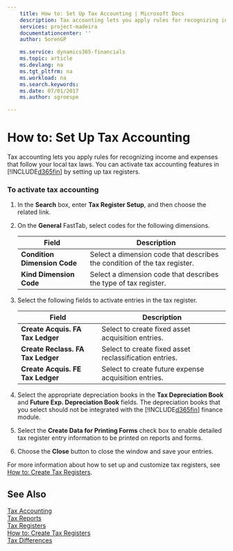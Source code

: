 ```yaml
---
    title: How to: Set Up Tax Accounting | Microsoft Docs
    description: Tax accounting lets you apply rules for recognizing income and expenses that follow your local tax laws. You can activate tax accounting features in [!INCLUDE[d365fin](../../includes/d365fin_md.md)] by setting up tax registers.
    services: project-madeira
    documentationcenter: ''
    author: SorenGP

    ms.service: dynamics365-financials
    ms.topic: article
    ms.devlang: na
    ms.tgt_pltfrm: na
    ms.workload: na
    ms.search.keywords:
    ms.date: 07/01/2017
    ms.author: sgroespe

---
```

# How to: Set Up Tax Accounting
Tax accounting lets you apply rules for recognizing income and expenses that follow your local tax laws. You can activate tax accounting features in [!INCLUDE[d365fin](../../includes/d365fin_md.md)] by setting up tax registers.  
  
### To activate tax accounting  
  
1.  In the **Search** box, enter **Tax Register Setup**, and then choose the related link.  
  
2.  On the **General** FastTab, select codes for the following dimensions.  
  
    |Field|Description|  
    |---------------------------------|---------------------------------------|  
    |**Condition Dimension Code**|Select a dimension code that describes the condition of the tax register.|  
    |**Kind Dimension Code**|Select a dimension code that describes the type of tax register.|  
  
3.  Select the following fields to activate entries in the tax register.  
  
    |Field|Description|  
    |---------------------------------|---------------------------------------|  
    |**Create Acquis. FA Tax Ledger**|Select to create fixed asset acquisition entries.|  
    |**Create Reclass. FA Tax Ledger**|Select to create fixed asset reclassification entries.|  
    |**Create Acquis. FE Tax Ledger**|Select to create future expense acquisition entries.|  
  
4.  Select the appropriate depreciation books in the **Tax Depreciation Book** and **Future Exp. Depreciation Book** fields. The depreciation books that you select should not be integrated with the [!INCLUDE[d365fin](../../includes/d365fin_md.md)] finance module.  
  
5.  Select the **Create Data for Printing Forms** check box to enable detailed tax register entry information to be printed on reports and forms.  
  
6.  Choose the **Close** button to close the window and save your entries.  
  
 For more information about how to set up and customize tax registers, see [How to: Create Tax Registers](how-to-create-tax-registers.md).  
  
## See Also  
 [Tax Accounting](tax-accounting.md)   
 [Tax Reports](assetId:///e42ca8e7-1cee-4fb8-9f71-e596f29cabc3)   
 [Tax Registers](tax-registers.md)   
 [How to: Create Tax Registers](how-to-create-tax-registers.md)   
 [Tax Differences](tax-differences.md)